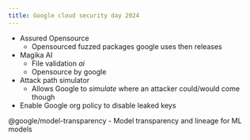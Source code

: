 ```yaml
---
title: Google cloud security day 2024
---
```


* Assured Opensource
  * Opensourced fuzzed packages google uses then releases
* Magika AI
  * File validation _ai_
  * Opensource by google
* Attack path simulator
  * Allows Google to _simulate_ where an attacker could/would come though
* Enable Google org policy to disable leaked keys

@google/model-transparency - Model transparency and lineage for ML models
